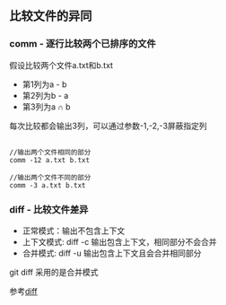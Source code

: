 ## 比较文件的异同

### comm - 逐行比较两个已排序的文件

假设比较两个文件a.txt和b.txt

* 第1列为a - b
* 第2列为b - a
* 第3列为a ∩ b

每次比较都会输出3列，可以通过参数-1,-2,-3屏蔽指定列

```

//输出两个文件相同的部分
comm -12 a.txt b.txt

//输出两个文件不同的部分
comm -3 a.txt b.txt

```

### diff - 比较文件差异

* 正常模式：输出不包含上下文
* 上下文模式: diff -c 输出包含上下文，相同部分不会合并
* 合并模式: diff -u 输出包含上下文且会合并相同部分

git diff 采用的是合并模式

参考[diff](http://www.ruanyifeng.com/blog/2012/08/how_to_read_diff.html)
